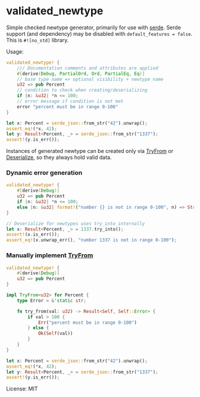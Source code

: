 # validated_newtype

Simple checked newtype generator, primarily for use with [serde](https://serde.rs).
Serde support (and dependency) may be disabled with `default_features = false`.
This is `#![no_std]` library.

Usage:
```rust
validated_newtype! {
    /// Documentation comments and attributes are applied
    #[derive(Debug, PartialOrd, Ord, PartialEq, Eq)]
    // base type name => optional visibility + newtype name
    u32 => pub Percent
    // condition to check when creating/deserializing
    if |n: &u32| *n <= 100;
    // error message if condition is not met
    error "percent must be in range 0-100"
}

let x: Percent = serde_json::from_str("42").unwrap();
assert_eq!(*x, 42);
let y: Result<Percent, _> = serde_json::from_str("1337");
assert!(y.is_err());
```
Instances of generated newtype can be created only via [TryFrom] or [Deserialize],
so they always hold valid data.

### Dynamic error generation
```rust
validated_newtype! {
    #[derive(Debug)]
    u32 => pub Percent
    if |n: &u32| *n <= 100;
    else |n: &u32| format!("number {} is not in range 0-100", n) => String
}

// Deserialize for newtypes uses try_into internally
let x: Result<Percent, _> = 1337.try_into();
assert!(x.is_err());
assert_eq!(x.unwrap_err(), "number 1337 is not in range 0-100");
```
### Manually implement [TryFrom]
```rust
validated_newtype! {
    #[derive(Debug)]
    u32 => pub Percent
}

impl TryFrom<u32> for Percent {
    type Error = &'static str;

    fn try_from(val: u32) -> Result<Self, Self::Error> {
        if val > 100 {
            Err("percent must be in range 0-100")
        } else {
            Ok(Self(val))
        }
    }
}

let x: Percent = serde_json::from_str("42").unwrap();
assert_eq!(*x, 42);
let y: Result<Percent, _> = serde_json::from_str("1337");
assert!(y.is_err());
```

[TryFrom]: https://doc.rust-lang.org/stable/core/convert/trait.TryFrom.html
[Deserialize]: https://docs.rs/serde/latest/serde/trait.Deserialize.html

License: MIT
